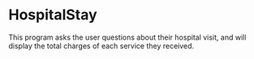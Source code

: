 # HospitalStay
This program asks the user questions about their hospital visit, and will display the total charges of each service they received.
